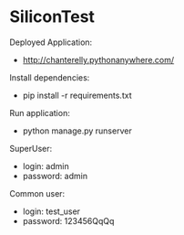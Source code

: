 # SiliconTest
Deployed Application:
* http://chanterelly.pythonanywhere.com/

Install dependencies:
* pip install -r requirements.txt

Run application:
* python manage.py runserver

SuperUser:
* login: admin
* password: admin

Common user:
* login: test_user
* password: 123456QqQq

